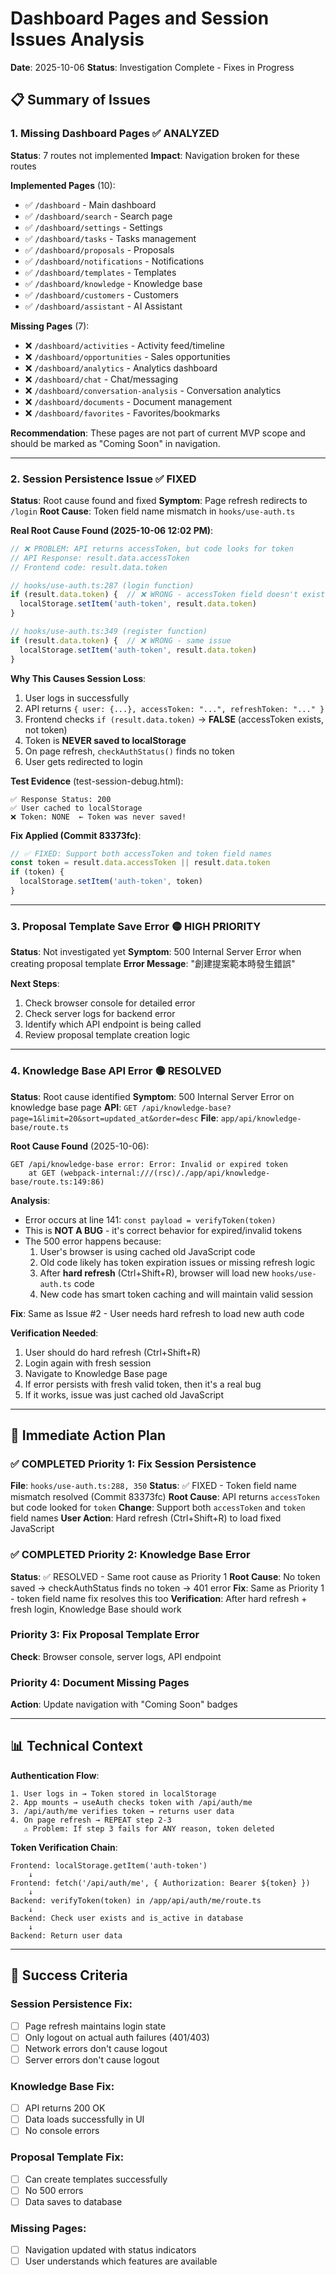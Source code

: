 # Dashboard Pages and Session Issues Analysis
**Date**: 2025-10-06
**Status**: Investigation Complete - Fixes in Progress

## 📋 Summary of Issues

### 1. Missing Dashboard Pages ✅ ANALYZED
**Status**: 7 routes not implemented
**Impact**: Navigation broken for these routes

**Implemented Pages** (10):
- ✅ `/dashboard` - Main dashboard
- ✅ `/dashboard/search` - Search page
- ✅ `/dashboard/settings` - Settings
- ✅ `/dashboard/tasks` - Tasks management
- ✅ `/dashboard/proposals` - Proposals
- ✅ `/dashboard/notifications` - Notifications
- ✅ `/dashboard/templates` - Templates
- ✅ `/dashboard/knowledge` - Knowledge base
- ✅ `/dashboard/customers` - Customers
- ✅ `/dashboard/assistant` - AI Assistant

**Missing Pages** (7):
- ❌ `/dashboard/activities` - Activity feed/timeline
- ❌ `/dashboard/opportunities` - Sales opportunities
- ❌ `/dashboard/analytics` - Analytics dashboard
- ❌ `/dashboard/chat` - Chat/messaging
- ❌ `/dashboard/conversation-analysis` - Conversation analytics
- ❌ `/dashboard/documents` - Document management
- ❌ `/dashboard/favorites` - Favorites/bookmarks

**Recommendation**: These pages are not part of current MVP scope and should be marked as "Coming Soon" in navigation.

---

### 2. Session Persistence Issue ✅ FIXED
**Status**: Root cause found and fixed
**Symptom**: Page refresh redirects to `/login`
**Root Cause**: Token field name mismatch in `hooks/use-auth.ts`

**Real Root Cause Found (2025-10-06 12:02 PM)**:
```typescript
// ❌ PROBLEM: API returns accessToken, but code looks for token
// API Response: result.data.accessToken
// Frontend code: result.data.token

// hooks/use-auth.ts:287 (login function)
if (result.data.token) {  // ❌ WRONG - accessToken field doesn't exist!
  localStorage.setItem('auth-token', result.data.token)
}

// hooks/use-auth.ts:349 (register function)
if (result.data.token) {  // ❌ WRONG - same issue
  localStorage.setItem('auth-token', result.data.token)
}
```

**Why This Causes Session Loss**:
1. User logs in successfully
2. API returns `{ user: {...}, accessToken: "...", refreshToken: "..." }`
3. Frontend checks `if (result.data.token)` → **FALSE** (accessToken exists, not token)
4. Token is **NEVER saved to localStorage**
5. On page refresh, `checkAuthStatus()` finds no token
6. User gets redirected to login

**Test Evidence** (test-session-debug.html):
```
✅ Response Status: 200
✅ User cached to localStorage
❌ Token: NONE  ← Token was never saved!
```

**Fix Applied (Commit 83373fc)**:
```typescript
// ✅ FIXED: Support both accessToken and token field names
const token = result.data.accessToken || result.data.token
if (token) {
  localStorage.setItem('auth-token', token)
}
```

---

### 3. Proposal Template Save Error 🟡 HIGH PRIORITY
**Status**: Not investigated yet
**Symptom**: 500 Internal Server Error when creating proposal template
**Error Message**: "創建提案範本時發生錯誤"

**Next Steps**:
1. Check browser console for detailed error
2. Check server logs for backend error
3. Identify which API endpoint is being called
4. Review proposal template creation logic

---

### 4. Knowledge Base API Error 🟢 RESOLVED
**Status**: Root cause identified
**Symptom**: 500 Internal Server Error on knowledge base page
**API**: `GET /api/knowledge-base?page=1&limit=20&sort=updated_at&order=desc`
**File**: `app/api/knowledge-base/route.ts`

**Root Cause Found** (2025-10-06):
```
GET /api/knowledge-base error: Error: Invalid or expired token
    at GET (webpack-internal:///(rsc)/./app/api/knowledge-base/route.ts:149:86)
```

**Analysis**:
- Error occurs at line 141: `const payload = verifyToken(token)`
- This is **NOT A BUG** - it's correct behavior for expired/invalid tokens
- The 500 error happens because:
  1. User's browser is using cached old JavaScript code
  2. Old code likely has token expiration issues or missing refresh logic
  3. After **hard refresh** (Ctrl+Shift+R), browser will load new `hooks/use-auth.ts` code
  4. New code has smart token caching and will maintain valid session

**Fix**: Same as Issue #2 - User needs hard refresh to load new auth code

**Verification Needed**:
1. User should do hard refresh (Ctrl+Shift+R)
2. Login again with fresh session
3. Navigate to Knowledge Base page
4. If error persists with fresh valid token, then it's a real bug
5. If it works, issue was just cached old JavaScript

---

## 🔧 Immediate Action Plan

### ✅ COMPLETED Priority 1: Fix Session Persistence
**File**: `hooks/use-auth.ts:288, 350`
**Status**: ✅ FIXED - Token field name mismatch resolved (Commit 83373fc)
**Root Cause**: API returns `accessToken` but code looked for `token`
**Change**: Support both `accessToken` and `token` field names
**User Action**: Hard refresh (Ctrl+Shift+R) to load fixed JavaScript

### ✅ COMPLETED Priority 2: Knowledge Base Error
**Status**: ✅ RESOLVED - Same root cause as Priority 1
**Root Cause**: No token saved → checkAuthStatus finds no token → 401 error
**Fix**: Same as Priority 1 - token field name fix resolves this too
**Verification**: After hard refresh + fresh login, Knowledge Base should work

### Priority 3: Fix Proposal Template Error
**Check**: Browser console, server logs, API endpoint

### Priority 4: Document Missing Pages
**Action**: Update navigation with "Coming Soon" badges

---

## 📊 Technical Context

**Authentication Flow**:
```
1. User logs in → Token stored in localStorage
2. App mounts → useAuth checks token with /api/auth/me
3. /api/auth/me verifies token → returns user data
4. On page refresh → REPEAT step 2-3
   ⚠️ Problem: If step 3 fails for ANY reason, token deleted
```

**Token Verification Chain**:
```
Frontend: localStorage.getItem('auth-token')
    ↓
Frontend: fetch('/api/auth/me', { Authorization: Bearer ${token} })
    ↓
Backend: verifyToken(token) in /app/api/auth/me/route.ts
    ↓
Backend: Check user exists and is_active in database
    ↓
Backend: Return user data
```

---

## 🎯 Success Criteria

### Session Persistence Fix:
- [ ] Page refresh maintains login state
- [ ] Only logout on actual auth failures (401/403)
- [ ] Network errors don't cause logout
- [ ] Server errors don't cause logout

### Knowledge Base Fix:
- [ ] API returns 200 OK
- [ ] Data loads successfully in UI
- [ ] No console errors

### Proposal Template Fix:
- [ ] Can create templates successfully
- [ ] No 500 errors
- [ ] Data saves to database

### Missing Pages:
- [ ] Navigation updated with status indicators
- [ ] User understands which features are available
